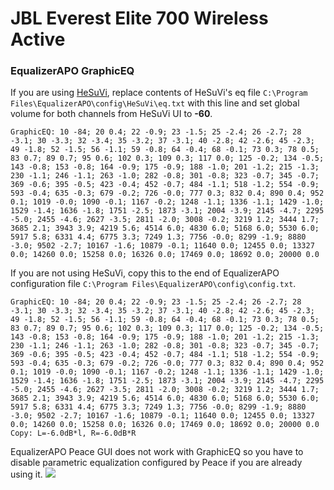 # JBL Everest Elite 700 Wireless Active
### EqualizerAPO GraphicEQ
If you are using [HeSuVi](https://sourceforge.net/projects/hesuvi/), replace contents of HeSuVi's eq file `C:\Program Files\EqualizerAPO\config\HeSuVi\eq.txt` with this line and set global volume for both channels from HeSuVi UI to **-60**.
```
GraphicEQ: 10 -84; 20 0.4; 22 -0.9; 23 -1.5; 25 -2.4; 26 -2.7; 28 -3.1; 30 -3.3; 32 -3.4; 35 -3.2; 37 -3.1; 40 -2.8; 42 -2.6; 45 -2.3; 49 -1.8; 52 -1.5; 56 -1.1; 59 -0.8; 64 -0.4; 68 -0.1; 73 0.3; 78 0.5; 83 0.7; 89 0.7; 95 0.6; 102 0.3; 109 0.3; 117 0.0; 125 -0.2; 134 -0.5; 143 -0.8; 153 -0.8; 164 -0.9; 175 -0.9; 188 -1.0; 201 -1.2; 215 -1.3; 230 -1.1; 246 -1.1; 263 -1.0; 282 -0.8; 301 -0.8; 323 -0.7; 345 -0.7; 369 -0.6; 395 -0.5; 423 -0.4; 452 -0.7; 484 -1.1; 518 -1.2; 554 -0.9; 593 -0.4; 635 -0.3; 679 -0.2; 726 -0.0; 777 0.3; 832 0.4; 890 0.4; 952 0.1; 1019 -0.0; 1090 -0.1; 1167 -0.2; 1248 -1.1; 1336 -1.1; 1429 -1.0; 1529 -1.4; 1636 -1.8; 1751 -2.5; 1873 -3.1; 2004 -3.9; 2145 -4.7; 2295 -5.0; 2455 -4.6; 2627 -3.5; 2811 -2.0; 3008 -0.2; 3219 1.2; 3444 1.7; 3685 2.1; 3943 3.9; 4219 5.6; 4514 6.0; 4830 6.0; 5168 6.0; 5530 6.0; 5917 5.8; 6331 4.4; 6775 3.3; 7249 1.3; 7756 -0.0; 8299 -1.9; 8880 -3.0; 9502 -2.7; 10167 -1.6; 10879 -0.1; 11640 0.0; 12455 0.0; 13327 0.0; 14260 0.0; 15258 0.0; 16326 0.0; 17469 0.0; 18692 0.0; 20000 0.0
```
If you are not using HeSuVi, copy this to the end of EqualizerAPO configuration file `C:\Program Files\EqualizerAPO\config\config.txt`.
```
GraphicEQ: 10 -84; 20 0.4; 22 -0.9; 23 -1.5; 25 -2.4; 26 -2.7; 28 -3.1; 30 -3.3; 32 -3.4; 35 -3.2; 37 -3.1; 40 -2.8; 42 -2.6; 45 -2.3; 49 -1.8; 52 -1.5; 56 -1.1; 59 -0.8; 64 -0.4; 68 -0.1; 73 0.3; 78 0.5; 83 0.7; 89 0.7; 95 0.6; 102 0.3; 109 0.3; 117 0.0; 125 -0.2; 134 -0.5; 143 -0.8; 153 -0.8; 164 -0.9; 175 -0.9; 188 -1.0; 201 -1.2; 215 -1.3; 230 -1.1; 246 -1.1; 263 -1.0; 282 -0.8; 301 -0.8; 323 -0.7; 345 -0.7; 369 -0.6; 395 -0.5; 423 -0.4; 452 -0.7; 484 -1.1; 518 -1.2; 554 -0.9; 593 -0.4; 635 -0.3; 679 -0.2; 726 -0.0; 777 0.3; 832 0.4; 890 0.4; 952 0.1; 1019 -0.0; 1090 -0.1; 1167 -0.2; 1248 -1.1; 1336 -1.1; 1429 -1.0; 1529 -1.4; 1636 -1.8; 1751 -2.5; 1873 -3.1; 2004 -3.9; 2145 -4.7; 2295 -5.0; 2455 -4.6; 2627 -3.5; 2811 -2.0; 3008 -0.2; 3219 1.2; 3444 1.7; 3685 2.1; 3943 3.9; 4219 5.6; 4514 6.0; 4830 6.0; 5168 6.0; 5530 6.0; 5917 5.8; 6331 4.4; 6775 3.3; 7249 1.3; 7756 -0.0; 8299 -1.9; 8880 -3.0; 9502 -2.7; 10167 -1.6; 10879 -0.1; 11640 0.0; 12455 0.0; 13327 0.0; 14260 0.0; 15258 0.0; 16326 0.0; 17469 0.0; 18692 0.0; 20000 0.0
Copy: L=-6.0dB*l, R=-6.0dB*R
```
EqualizerAPO Peace GUI does not work with GraphicEQ so you have to disable parametric equalization configured by Peace if you are already using it.
![](https://raw.githubusercontent.com/jaakkopasanen/AutoEq/master/results/Innerfidelity%202017/innerfidelity/onear/JBL%20Everest%20Elite%20700%20Wireless%20Active/JBL%20Everest%20Elite%20700%20Wireless%20Active.png)

